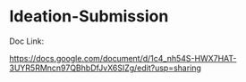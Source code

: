 # Ideation-Submission

Doc Link:

https://docs.google.com/document/d/1c4_nh54S-HWX7HAT-3UYR5RMncn97QBhbDfJvX6SIZg/edit?usp=sharing


